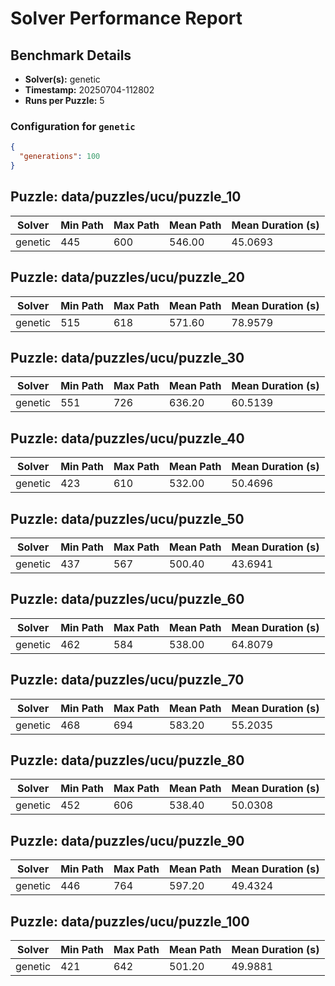 # Solver Performance Report

## Benchmark Details

- **Solver(s):** genetic
- **Timestamp:** 20250704-112802
- **Runs per Puzzle:** 5

### Configuration for `genetic`

```json
{
  "generations": 100
}
```


## Puzzle: data/puzzles/ucu/puzzle_10

| Solver | Min Path | Max Path | Mean Path | Mean Duration (s) |
|---|---|---|---|---|
| genetic | 445 | 600 | 546.00 | 45.0693 |

## Puzzle: data/puzzles/ucu/puzzle_20

| Solver | Min Path | Max Path | Mean Path | Mean Duration (s) |
|---|---|---|---|---|
| genetic | 515 | 618 | 571.60 | 78.9579 |

## Puzzle: data/puzzles/ucu/puzzle_30

| Solver | Min Path | Max Path | Mean Path | Mean Duration (s) |
|---|---|---|---|---|
| genetic | 551 | 726 | 636.20 | 60.5139 |

## Puzzle: data/puzzles/ucu/puzzle_40

| Solver | Min Path | Max Path | Mean Path | Mean Duration (s) |
|---|---|---|---|---|
| genetic | 423 | 610 | 532.00 | 50.4696 |

## Puzzle: data/puzzles/ucu/puzzle_50

| Solver | Min Path | Max Path | Mean Path | Mean Duration (s) |
|---|---|---|---|---|
| genetic | 437 | 567 | 500.40 | 43.6941 |

## Puzzle: data/puzzles/ucu/puzzle_60

| Solver | Min Path | Max Path | Mean Path | Mean Duration (s) |
|---|---|---|---|---|
| genetic | 462 | 584 | 538.00 | 64.8079 |

## Puzzle: data/puzzles/ucu/puzzle_70

| Solver | Min Path | Max Path | Mean Path | Mean Duration (s) |
|---|---|---|---|---|
| genetic | 468 | 694 | 583.20 | 55.2035 |

## Puzzle: data/puzzles/ucu/puzzle_80

| Solver | Min Path | Max Path | Mean Path | Mean Duration (s) |
|---|---|---|---|---|
| genetic | 452 | 606 | 538.40 | 50.0308 |

## Puzzle: data/puzzles/ucu/puzzle_90

| Solver | Min Path | Max Path | Mean Path | Mean Duration (s) |
|---|---|---|---|---|
| genetic | 446 | 764 | 597.20 | 49.4324 |

## Puzzle: data/puzzles/ucu/puzzle_100

| Solver | Min Path | Max Path | Mean Path | Mean Duration (s) |
|---|---|---|---|---|
| genetic | 421 | 642 | 501.20 | 49.9881 |
